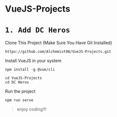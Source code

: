 # VueJS-Projects

# ```1. Add DC Heros```

Clone This Project (Make Sure You Have Git Installed)
```
https://github.com/Alchemist98/VueJS-Projects.git
```

Install VueJS in your system
```
npm install -g @vue/cli
```

```
cd VueJS-Projects
cd DC Heros
```

Run the project
```
npm run serve
```

>enjoy coding!!!


